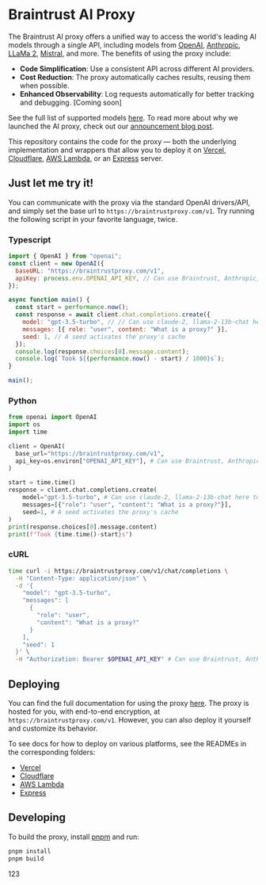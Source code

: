 # Braintrust AI Proxy

The Braintrust AI proxy offers a unified way to access the world's leading AI models through a single API, including
models from [OpenAI](https://platform.openai.com/docs/models), [Anthropic](https://docs.anthropic.com/claude/reference/getting-started-with-the-api), [LLaMa 2](https://ai.meta.com/llama/),
[Mistral](https://mistral.ai/), and more. The benefits of using the proxy include:

- **Code Simplification**: Use a consistent API across different AI providers.
- **Cost Reduction**: The proxy automatically caches results, reusing them when possible.
- **Enhanced Observability**: Log requests automatically for better tracking and debugging. \[Coming soon\]

See the full list of supported models [here](https://www.braintrustdata.com/docs/guides/proxy#supported-models).
To read more about why we launched the AI proxy, check out our [announcement blog post](https://braintrustdata.com/blog/ai-proxy).

This repository contains the code for the proxy — both the underlying implementation and wrappers that allow you to
deploy it on [Vercel](https://vercel.com), [Cloudflare](https://developers.cloudflare.com/workers/),
[AWS Lambda](https://aws.amazon.com/lambda/), or an [Express](https://expressjs.com/) server.

## Just let me try it!

You can communicate with the proxy via the standard OpenAI drivers/API, and simply set the base url to
`https://braintrustproxy.com/v1`. Try running the following script in your favorite language, twice.

### Typescript

```javascript copy
import { OpenAI } from "openai";
const client = new OpenAI({
  baseURL: "https://braintrustproxy.com/v1",
  apiKey: process.env.OPENAI_API_KEY, // Can use Braintrust, Anthropic, etc. keys here too
});

async function main() {
  const start = performance.now();
  const response = await client.chat.completions.create({
    model: "gpt-3.5-turbo", // // Can use claude-2, llama-2-13b-chat here too
    messages: [{ role: "user", content: "What is a proxy?" }],
    seed: 1, // A seed activates the proxy's cache
  });
  console.log(response.choices[0].message.content);
  console.log(`Took ${(performance.now() - start) / 1000}s`);
}

main();
```

### Python

```python copy
from openai import OpenAI
import os
import time

client = OpenAI(
  base_url="https://braintrustproxy.com/v1",
  api_key=os.environ["OPENAI_API_KEY"], # Can use Braintrust, Anthropic, etc. keys here too
)

start = time.time()
response = client.chat.completions.create(
	model="gpt-3.5-turbo", # Can use claude-2, llama-2-13b-chat here too
	messages=[{"role": "user", "content": "What is a proxy?"}],
	seed=1, # A seed activates the proxy's cache
)
print(response.choices[0].message.content)
print(f"Took {time.time()-start}s")
```

### cURL

```bash copy
time curl -i https://braintrustproxy.com/v1/chat/completions \
  -H "Content-Type: application/json" \
  -d '{
    "model": "gpt-3.5-turbo",
    "messages": [
      {
        "role": "user",
        "content": "What is a proxy?"
      }
    ],
    "seed": 1
  }' \
  -H "Authorization: Bearer $OPENAI_API_KEY" # Can use Braintrust, Anthropic, etc. keys here too
```

## Deploying

You can find the full documentation for using the proxy [here](https://www.braintrustdata.com/docs/guides/proxy).
The proxy is hosted for you, with end-to-end encryption, at `https://braintrustproxy.com/v1`. However, you
can also deploy it yourself and customize its behavior.

To see docs for how to deploy on various platforms, see the READMEs in the corresponding folders:

- [Vercel](./apis/vercel)
- [Cloudflare](./apis/cloudflare)
- [AWS Lambda](./apis/node)
- [Express](./apis/node)

## Developing

To build the proxy, install [pnpm](https://pnpm.io/installation) and run:

```bash
pnpm install
pnpm build
```


123